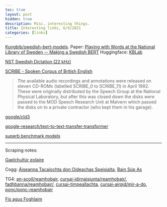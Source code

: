 ```yaml
---
toc: true
layout: post
hidden: true
description: Misc. interesting things.
title: Interesting links, 6/9/2021
categories: [links]
---
```


[Kungbib/swedish-bert-models](https://github.com/Kungbib/swedish-bert-models).
Paper: [Playing with Words at the National Library of Sweden -- Making a Swedish BERT](https://arxiv.org/abs/2007.01658)
Huggingface: [KBLab](https://huggingface.co/KBLab)

[NST Swedish Dictation \(22 kHz\)](https://www.nb.no/sprakbanken/en/resource-catalogue/oai-nb-no-sbr-17/)

[SCRIBE - Spoken Corpus of British English](https://www.phon.ucl.ac.uk/resource/scribe/)

> The available audio recordings and annotations were released
> on eleven CD-ROMs (labelled SCRIBE_0 to SCRIBE_11) in April
> 1992. These were originally distributed by the Speech Group
> at the National Physical Laboratory, but after this was closed
> down the disks were passed to the MOD Speech Research Unit at
> Malvern which passed the disks on to a private contractor
> (who kept them in his garage).

[google/cld3](https://github.com/google/cld3)

[google-research/text-to-text-transfer-transformer](https://github.com/google-research/text-to-text-transfer-transformer)

[superb benchmark models](https://huggingface.co/superb)

---

Scraping notes:

[Gaelchultúr eolaire](https://www.gaelchultur.com/ga/eolaire_ac.aspx)

Cogg: [Áiseanna Tacaíochta don Oideachas Speisialta](https://www.cogg.ie/aiseanna-tacaiochta-don-oideachas-speisialta/),
[Bain Súp As](https://www.cogg.ie/bain-sup-as/)

TG4: [an-scoil/reamhobair](https://www.tg4.ie/ga/brandai-eile/foghlaim/ceachtanna/an-scoil/reamhobair/),
[cursai-idirnaisiunta/reamhobair/](tg4.ie/ga/brandai-eile/foghlaim/ceachtanna/cursai-idirnaisiunta/reamhobair/),
[fadhbanna/reamhobair/](https://www.tg4.ie/ga/brandai-eile/foghlaim/ceachtanna/fadhbanna/reamhobair/),
[cursai-timpeallachta](https://www.tg4.ie/ga/brandai-eile/foghlaim/ceachtanna/cursai-timpeallachta/),
[cursai-airgid/mir-a-do](https://www.tg4.ie/ga/brandai-eile/foghlaim/ceachtanna/cursai-airgid/mir-a-do/),
[ponc/ponc-reamhobair](https://www.tg4.ie/ga/brandai-eile/foghlaim/ceachtanna/ponc/ponc-reamhobair/)

[Fís agus Foghlaim](https://www.youtube.com/playlist?list=PL7wLVDMegS1RwEu_jnVOPwtl1UVSLdKpH)